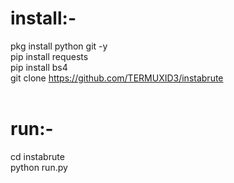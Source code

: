 # install:- 
pkg install python git -y<br>
pip install requests<br>
pip install bs4<br>
git clone https://github.com/TERMUXID3/instabrute<br>
<br>
# run:-
cd instabrute<br>
python run.py
